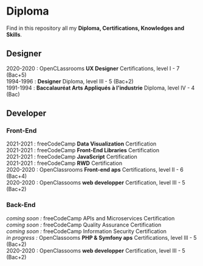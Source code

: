 # Diploma

Find in this repository all my **Diploma, Certifications, Knowledges and Skills**.

## Designer
2020-2020 : OpenCLassrooms **UX Designer** Certifications, level I - 7 (Bac+5)  
1994-1996 : **Designer** Diploma, level III - 5 (Bac+2)  
1991-1994 : **Baccalauréat Arts Appliqués à l'industrie** Diploma, level IV - 4 (Bac)  

## Developer
### Front-End
2021-2021 : freeCodeCamp **Data Visualization** Certification  
2021-2021 : freeCodeCamp **Front-End Libraries** Certification  
2021-2021 : freeCodeCamp **JavaScript** Certification  
2021-2021 : freeCodeCamp **RWD** Certification  
2020-2020 : OpenClassrooms **Front-end aps** Certifications, level II - 6 (Bac+4)  
2020-2020 : OpenClassooms **web developper** Certification, level III - 5 (Bac+2) 

### Back-End
*coming soon :* freeCodeCamp APIs and Microservices Certification  
*coming soon :* freeCodeCamp Quality Assurance Certification  
*coming soon :* freeCodeCamp Information Security Certification  
*in progress :* OpenClassooms **PHP & Symfony aps** Certifications, level III - 5 (Bac+2)      
2020-2020 : OpenClassooms **web developper** Certification, level III - 5 (Bac+2) 
